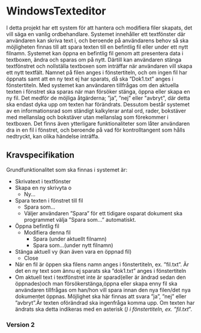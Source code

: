 # WindowsTexteditor
I detta projekt har ett system för att hantera och modifiera filer skapats, det vill säga en vanlig ordbehandlare. Systemet innehåller ett textfönster där användaren kan skriva
text i, och beroende på användarens behov så ska möjligheten finnas till att spara texten till en befintlig fil eller under ett nytt filnamn. Systemet kan öppna en befintlig
fil genom att presentera data i textboxen, ändra och sparas om på nytt. Därtill kan användaren stänga textfönstret och nollställa textboxen som inträffar när användaren vill skapa ett nytt textfält. Namnet på filen anges i fönstertiteln, och om ingen fil har öppnats samt att en ny text ej har sparats, då ska ”Dok1.txt” anges i fönstertiteln. Med systemet kan användaren tillfrågas om den aktuella texten i fönstret ska sparas när man försöker stänga, öppna eller skapa en ny fil. Det medför de möjliga åtgärderna; ”ja”, ”nej” eller "avbryt", där detta ska endast dyka upp om texten har förändrats. Dessutom består systemet av en informationsrad som ständigt kalkylerar antal ord, rader, bokstäver med mellanslag och bokstäver utan mellanslag som förekommer i textboxen. Det finns även ytterligare funktionaliteter som låter användaren dra in en fil i fönstret, och beroende på vad för kontrolltangent som hålls nedtryckt, kan olika händelse inträffa. 

## Kravspecifikation
Grundfunktionalitet som ska finnas i systemet är:
- Skrivatext i textfönster
- Skapa en ny skrivyta o
  - Ny... 
- Spara texten i fönstret till fil 
  - Spara som...
  - Väljer användaren ”Spara” för ett tidigare osparat dokument ska programmet välja ”Spara som...” automatiskt. 
- Öppna befintlig fil 
  - Modifiera denna fil 
    - Spara (under aktuellt filnamn) 
    - Spara som...(under nytt filnamn)
- Stänga aktuell vy (kan även vara en öppnad fil)
  - Close
- När en fil är öppen ska filens namn anges i fönstertiteln, ex. ”fil.txt”. Är det en ny text som ännu ej sparats ska ”dok1.txt” anges i fönstertiteln 
- Om aktuell text i textfönstret inte är sparad(eller är ändrad sedan den öppnades)och man försökerstänga,öppna eller skapa enny fil ska användaren tillfrågas om han/hon vill spara innan den nya filen/det nya dokumentet öppnas. Möjlighet ska här finnas att svara ”ja”, ”nej” eller ”avbryt”.Är texten oförändrad ska ingenfråga komma upp. Om texten har ändrats ska detta indikeras med en asterisk (*) i fönstertiteln, ex. ”fil.txt*”. 
### Version 2
